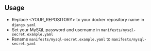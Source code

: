 ## Usage

- Replace <YOUR_REPOSITORY> to your docker repository name in ``django.yaml``
- Set your MySQL password and username in ``manifests/mysql-secret.example.yaml``
- Rename ``manifests/mysql-secret.example.yaml`` to ``manifests/mysql-secret.yaml``
